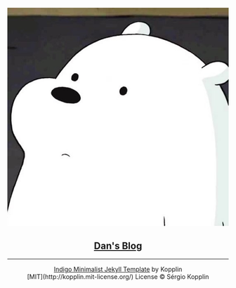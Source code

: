 ![Markdowm Image][1]

<p align="center">
    <h2 align="center">
    <a href="https://dandand-an.github.io/">Dan's Blog</h2>
</p>



<hr>

<p align="center"><a href="http://koppl.in/indigo/">Indigo Minimalist Jekyll Template</a> by Kopplin
<br>[MIT](http://kopplin.mit-license.org/) License © Sérgio Kopplin</p></br>


[1]: /assets/images/profile.jpg
